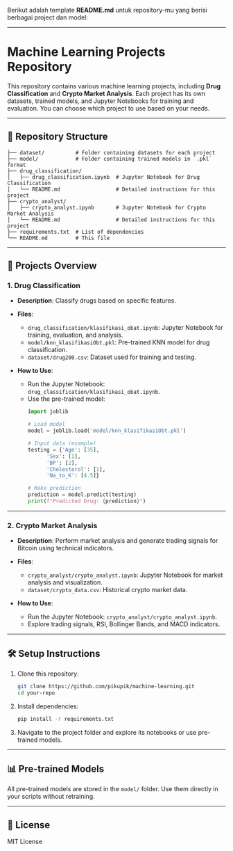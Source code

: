 Berikut adalah template **README.md** untuk repository-mu yang berisi berbagai project dan model:

---

# Machine Learning Projects Repository

This repository contains various machine learning projects, including **Drug Classification** and **Crypto Market Analysis**. Each project has its own datasets, trained models, and Jupyter Notebooks for training and evaluation. You can choose which project to use based on your needs.

---

## 📂 Repository Structure

```
├── dataset/          # Folder containing datasets for each project
├── model/            # Folder containing trained models in `.pkl` format
├── drug_classification/  
│   ├── drug_classification.ipynb  # Jupyter Notebook for Drug Classification
│   └── README.md                  # Detailed instructions for this project
├── crypto_analyst/
│   ├── crypto_analyst.ipynb       # Jupyter Notebook for Crypto Market Analysis
│   └── README.md                  # Detailed instructions for this project
├── requirements.txt  # List of dependencies
└── README.md         # This file
```

---

## 🚀 Projects Overview

### 1. **Drug Classification**
- **Description**: Classify drugs based on specific features.
- **Files**:
  - `drug_classification/klasifikasi_obat.ipynb`: Jupyter Notebook for training, evaluation, and analysis.
  - `model/knn_klasifikasiObt.pkl`: Pre-trained KNN model for drug classification.
  - `dataset/drug200.csv`: Dataset used for training and testing.

- **How to Use**:
  - Run the Jupyter Notebook: `drug_classification/klasifikasi_obat.ipynb`.
  - Use the pre-trained model:
    ```python
    import joblib

    # Load model
    model = joblib.load('model/knn_klasifikasiObt.pkl')

    # Input data (example)
    testing = {'Age': [35],
          'Sex': [1],
          'BP': [2],
          'Cholesterol': [1],
          'Na_to_K': [4.5]}

    # Make prediction
    prediction = model.predict(testing)
    print(f"Predicted Drug: {prediction}")
    ```

---

### 2. **Crypto Market Analysis**
- **Description**: Perform market analysis and generate trading signals for Bitcoin using technical indicators.
- **Files**:
  - `crypto_analyst/crypto_analyst.ipynb`: Jupyter Notebook for market analysis and visualization.
  - `dataset/crypto_data.csv`: Historical crypto market data.

- **How to Use**:
  - Run the Jupyter Notebook: `crypto_analyst/crypto_analyst.ipynb`.
  - Explore trading signals, RSI, Bollinger Bands, and MACD indicators.

---

## 🛠️ Setup Instructions

1. Clone this repository:
   ```bash
   git clone https://github.com/pikupik/machine-learning.git
   cd your-repo
   ```

2. Install dependencies:
   ```bash
   pip install -r requirements.txt
   ```

3. Navigate to the project folder and explore its notebooks or use pre-trained models.

---

## 📊 Pre-trained Models
All pre-trained models are stored in the `model/` folder. Use them directly in your scripts without retraining. 

---

## 📝 License
MIT License